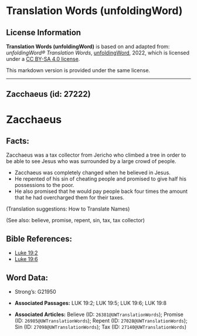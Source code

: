 # Translation Words (unfoldingWord)

## License Information

**Translation Words (unfoldingWord)** is based on and adapted from: _unfoldingWord® Translation Words_, [unfoldingWord](https://unfoldingword.org/utw), 2022, which is licensed under a [CC BY-SA 4.0 license](https://creativecommons.org/licenses/by-sa/4.0/legalcode.en).

This markdown version is provided under the same license.



--------------------------------

## Zacchaeus (id: 27222)

Zacchaeus
=========

Facts:
------

Zacchaeus was a tax collector from Jericho who climbed a tree in order to be able to see Jesus who was surrounded by a large crowd of people.

* Zacchaeus was completely changed when he believed in Jesus.
* He repented of his sin of cheating people and promised to give half his possessions to the poor.
* He also promised that he would pay people back four times the amount that he had overcharged them for their taxes.

(Translation suggestions: How to Translate Names)

(See also: believe, promise, repent, sin, tax, tax collector)

Bible References:
-----------------

* [Luke 19:2](https://ref.ly/Luke19:2)
* [Luke 19:6](https://ref.ly/Luke19:6)

Word Data:
----------

* Strong’s: G21950

* **Associated Passages:** LUK 19:2; LUK 19:5; LUK 19:6; LUK 19:8
* **Associated Articles:** Believe (ID: `26381@UWTranslationWords`); Promise (ID: `26985@UWTranslationWords`); Repent (ID: `27028@UWTranslationWords`); Sin (ID: `27098@UWTranslationWords`); Tax (ID: `27140@UWTranslationWords`)

